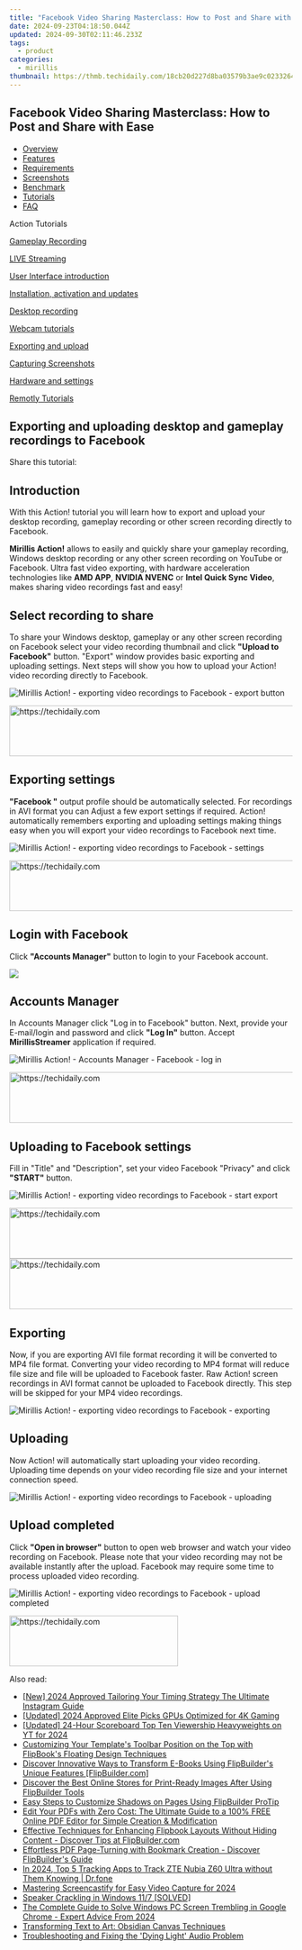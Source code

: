 ```yaml
---
title: "Facebook Video Sharing Masterclass: How to Post and Share with Ease"
date: 2024-09-23T04:18:50.044Z
updated: 2024-09-30T02:11:46.233Z
tags:
  - product
categories:
  - mirillis
thumbnail: https://thmb.techidaily.com/18cb20d227d8ba03579b3ae9c0233264966bbd1a9b75e9f980cdf9dee79cc0b9.jpg
---
```


## Facebook Video Sharing Masterclass: How to Post and Share with Ease

* [Overview](https://tools.techidaily.com/mirillis/products/)
* [Features](https://tools.techidaily.com/mirillis/products/)
* [Requirements](https://tools.techidaily.com/mirillis/products/)
* [Screenshots](https://tools.techidaily.com/mirillis/products/)
* [Benchmark](https://tools.techidaily.com/mirillis/products/)
* [Tutorials](https://tools.techidaily.com/mirillis/products/)
* [FAQ](https://tools.techidaily.com/mirillis/products/)

Action Tutorials

[Gameplay Recording](https://tools.techidaily.com/mirillis/products/) 

[LIVE Streaming](https://tools.techidaily.com/mirillis/products/) 

[User Interface introduction](https://tools.techidaily.com/mirillis/products/) 

[Installation, activation and updates](https://tools.techidaily.com/mirillis/products/) 

[Desktop recording](https://tools.techidaily.com/mirillis/products/) 

[Webcam tutorials](https://tools.techidaily.com/mirillis/products/) 

[Exporting and upload](https://tools.techidaily.com/mirillis/products/) 

[Capturing Screenshots](https://tools.techidaily.com/mirillis/products/) 

[Hardware and settings](https://tools.techidaily.com/mirillis/products/) 

[Remotly Tutorials](https://remotly.com/tutorials/getting-started-with-remotly-for-windows-pc) 

## Exporting and uploading desktop and gameplay recordings to Facebook

  
 Share this tutorial:

##  Introduction 

 With this Action! tutorial you will learn how to export and upload your desktop recording, gameplay recording or other screen recording directly to Facebook.

**Mirillis Action!** allows to easily and quickly share your gameplay recording, Windows desktop recording or any other screen recording on YouTube or Facebook. Ultra fast video exporting, with hardware acceleration technologies like **AMD APP**, **NVIDIA NVENC** or **Intel Quick Sync Video**, makes sharing video recordings fast and easy!

##  Select recording to share 

 To share your Windows desktop, gameplay or any other screen recording on Facebook select your video recording thumbnail and click **"Upload to Facebook"** button. "Export" window provides basic exporting and uploading settings. Next steps will show you how to upload your Action! video recording directly to Facebook. 

![Mirillis Action! - exporting video recordings to Facebook - export button](https://mirillis.com/res/old/gfx/tutorials/export/mirillis_action_export_facebook_screen_recording_button.jpg) 

<!-- affiliate ads begin -->
<a href="https://appsumo.8odi.net/c/5597632/2068412/7443" target="_top" id="2068412">
  <img src="//a.impactradius-go.com/display-ad/7443-2068412" border="0" alt="https://techidaily.com" width="728" height="90"/>
</a>
<img height="0" width="0" src="https://appsumo.8odi.net/i/5597632/2068412/7443" style="position:absolute;visibility:hidden;" border="0" />
<!-- affiliate ads end -->

##  Exporting settings 

**"Facebook "** output profile should be automatically selected. For recordings in AVI format you can Adjust a few export settings if required. Action! automatically remembers exporting and uploading settings making things easy when you will export your video recordings to Facebook next time.

![Mirillis Action! - exporting video recordings to Facebook - settings](https://mirillis.com/res/old/gfx/tutorials/export/mirillis_action_export_selecting_facebook_hd_profile.jpg) 

<!-- affiliate ads begin -->
<a href="https://unicoeye.pxf.io/c/5597632/2134247/18498" target="_top" id="2134247">
  <img src="//a.impactradius-go.com/display-ad/18498-2134247" border="0" alt="https://techidaily.com" width="728" height="90"/>
</a>
<img height="0" width="0" src="https://unicoeye.pxf.io/i/5597632/2134247/18498" style="position:absolute;visibility:hidden;" border="0" />
<!-- affiliate ads end -->

##  Login with Facebook 

 Click **"Accounts Manager"** button to login to your Facebook account.

![](https://mirillis.com/res/old/gfx/tutorials/export/mirillis_action_export_login_with_facebook.jpg) 

##  Accounts Manager

 In Accounts Manager click "Log in to Facebook" button. Next, provide your E-mail/login and password and click **"Log In"** button. Accept **MirillisStreamer** application if required. 

![Mirillis Action! - Accounts Manager -  Facebook - log in](https://mirillis.com/res/old/gfx/tutorials/export/mirillis_action_export_account_manager_facebook.jpg) 

<!-- affiliate ads begin -->
<a href="https://aligracehair.sjv.io/c/5597632/1948881/19272" target="_top" id="1948881">
  <img src="//a.impactradius-go.com/display-ad/19272-1948881" border="0" alt="https://techidaily.com" width="728" height="90"/>
</a>
<img height="0" width="0" src="https://aligracehair.sjv.io/i/5597632/1948881/19272" style="position:absolute;visibility:hidden;" border="0" />
<!-- affiliate ads end -->

##  Uploading to Facebook settings 

 Fill in "Title" and "Description", set your video Facebook "Privacy" and click **"START"** button. 

![Mirillis Action! - exporting video recordings to Facebook - start export](https://mirillis.com/res/old/gfx/tutorials/export/mirillis_action_export_facebook_start.jpg) 

<!-- affiliate ads begin -->
<a href="https://appsumo.8odi.net/c/5597632/2151871/7443" target="_top" id="2151871">
  <img src="//a.impactradius-go.com/display-ad/7443-2151871" border="0" alt="https://techidaily.com" width="600" height="90"/>
</a>
<img height="0" width="0" src="https://appsumo.8odi.net/i/5597632/2151871/7443" style="position:absolute;visibility:hidden;" border="0" />
<!-- affiliate ads end -->

<!-- affiliate ads begin -->
<a href="https://ephamedtechinc.pxf.io/c/5597632/2136621/26400" target="_top" id="2136621">
  <img src="//a.impactradius-go.com/display-ad/26400-2136621" border="0" alt="https://techidaily.com" width="728" height="90"/>
</a>
<img height="0" width="0" src="https://ephamedtechinc.pxf.io/i/5597632/2136621/26400" style="position:absolute;visibility:hidden;" border="0" />
<!-- affiliate ads end -->

##  Exporting 

 Now, if you are exporting AVI file format recording it will be converted to MP4 file format. Converting your video recording to MP4 format will reduce file size and file will be uploaded to Facebook faster. Raw Action! screen recordings in AVI format cannot be uploaded to Facebook directly. This step will be skipped for your MP4 video recordings. 

![Mirillis Action! - exporting video recordings to Facebook - exporting](https://mirillis.com/res/old/gfx/tutorials/export/mirillis_action_export_facebook_exporting.jpg) 

##  Uploading 

 Now Action! will automatically start uploading your video recording. Uploading time depends on your video recording file size and your internet connection speed. 

![Mirillis Action! - exporting video recordings to Facebook - uploading](https://mirillis.com/res/old/gfx/tutorials/export/mirillis_action_export_facebook_uploading.jpg) 

##  Upload completed 

 Click **"Open in browser"** button to open web browser and watch your video recording on Facebook. Please note that your video recording may not be available instantly after the upload. Facebook may require some time to process uploaded video recording. 

![Mirillis Action! - exporting video recordings to Facebook - upload completed](https://mirillis.com/res/old/gfx/tutorials/export/mirillis_action_export_facebook_completed.jpg)

<!-- affiliate ads begin -->
<a href="https://aligracehair.sjv.io/c/5597632/1902273/19272" target="_top" id="1902273">
  <img src="//a.impactradius-go.com/display-ad/19272-1902273" border="0" alt="https://techidaily.com" width="300" height="90"/>
</a>
<img height="0" width="0" src="https://aligracehair.sjv.io/i/5597632/1902273/19272" style="position:absolute;visibility:hidden;" border="0" />
<!-- affiliate ads end -->

<ins class="adsbygoogle"
     style="display:block"
     data-ad-format="autorelaxed"
     data-ad-client="ca-pub-7571918770474297"
     data-ad-slot="1223367746"></ins>

<ins class="adsbygoogle"
     style="display:block"
     data-ad-client="ca-pub-7571918770474297"
     data-ad-slot="8358498916"
     data-ad-format="auto"
     data-full-width-responsive="true"></ins>

<span class="atpl-alsoreadstyle">Also read:</span>
<div><ul>
<li><a href="https://instagram-clips.techidaily.com/new-2024-approved-tailoring-your-timing-strategy-the-ultimate-instagram-guide/"><u>[New] 2024 Approved Tailoring Your Timing Strategy The Ultimate Instagram Guide</u></a></li>
<li><a href="https://vp-tips.techidaily.com/updated-2024-approved-elite-picks-gpus-optimized-for-4k-gaming/"><u>[Updated] 2024 Approved Elite Picks GPUs Optimized for 4K Gaming</u></a></li>
<li><a href="https://youtube-tips.techidaily.com/ed-24-hour-scoreboard-top-ten-viewership-heavyweights-on-yt-for-2024/"><u>[Updated] 24-Hour Scoreboard Top Ten Viewership Heavyweights on YT for 2024</u></a></li>
<li><a href="https://fox-place.techidaily.com/customizing-your-templates-toolbar-position-on-the-top-with-flipbooks-floating-design-techniques/"><u>Customizing Your Template's Toolbar Position on the Top with FlipBook's Floating Design Techniques</u></a></li>
<li><a href="https://fox-place.techidaily.com/discover-innovative-ways-to-transform-e-books-using-flipbuilders-unique-features-flipbuildercom/"><u>Discover Innovative Ways to Transform E-Books Using FlipBuilder's Unique Features [FlipBuilder.com]</u></a></li>
<li><a href="https://fox-place.techidaily.com/discover-the-best-online-stores-for-print-ready-images-after-using-flipbuilder-tools/"><u>Discover the Best Online Stores for Print-Ready Images After Using FlipBuilder Tools</u></a></li>
<li><a href="https://fox-place.techidaily.com/easy-steps-to-customize-shadows-on-pages-using-flipbuilder-protip/"><u>Easy Steps to Customize Shadows on Pages Using FlipBuilder ProTip</u></a></li>
<li><a href="https://fox-place.techidaily.com/edit-your-pdfs-with-zero-cost-the-ultimate-guide-to-a-100-free-online-pdf-editor-for-simple-creation-and-modification/"><u>Edit Your PDFs with Zero Cost: The Ultimate Guide to a 100% FREE Online PDF Editor for Simple Creation & Modification</u></a></li>
<li><a href="https://fox-place.techidaily.com/effective-techniques-for-enhancing-flipbook-layouts-without-hiding-content-discover-tips-at-flipbuildercom/"><u>Effective Techniques for Enhancing Flipbook Layouts Without Hiding Content - Discover Tips at FlipBuilder.com</u></a></li>
<li><a href="https://fox-place.techidaily.com/effortless-pdf-page-turning-with-bookmark-creation-discover-flipbuilders-guide/"><u>Effortless PDF Page-Turning with Bookmark Creation - Discover FlipBuilder's Guide</u></a></li>
<li><a href="https://android-location-track.techidaily.com/in-2024-top-5-tracking-apps-to-track-zte-nubia-z60-ultra-without-them-knowing-drfone-by-drfone-virtual-android/"><u>In 2024, Top 5 Tracking Apps to Track ZTE Nubia Z60 Ultra without Them Knowing | Dr.fone</u></a></li>
<li><a href="https://screen-mirroring-recording.techidaily.com/mastering-screencastify-for-easy-video-capture-for-2024/"><u>Mastering Screencastify for Easy Video Capture for 2024</u></a></li>
<li><a href="https://sound-issues.techidaily.com/speaker-crackling-in-windows-117-solved/"><u>Speaker Crackling in Windows 11/7 [SOLVED]</u></a></li>
<li><a href="https://win-able.techidaily.com/the-complete-guide-to-solve-windows-pc-screen-trembling-in-google-chrome-expert-advice-from-2024/"><u>The Complete Guide to Solve Windows PC Screen Trembling in Google Chrome - Expert Advice From 2024</u></a></li>
<li><a href="https://windows11.techidaily.com/transforming-text-to-art-obsidian-canvas-techniques/"><u>Transforming Text to Art: Obsidian Canvas Techniques</u></a></li>
<li><a href="https://program-issues.techidaily.com/troubleshooting-and-fixing-the-dying-light-audio-problem/"><u>Troubleshooting and Fixing the 'Dying Light' Audio Problem</u></a></li>
</ul></div>

